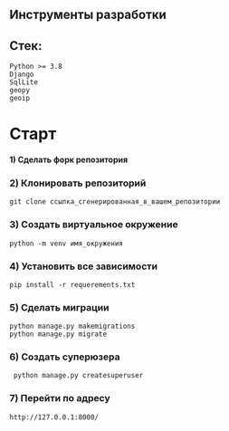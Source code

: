 ## Инструменты разработки
## Стек:
    Python >= 3.8
    Django 
    SqlLite
    geopy
    geoip
# Старт
#### 1) Сделать форк репозитория
### 2) Клонировать репозиторий
    git clone ссылка_сгенерированная_в_вашем_репозитории
### 3) Создать виртуальное окружение
    python -m venv имя_окружения
### 4) Установить все зависимости
    pip install -r requerements.txt
### 5) Сделать миграции
    python manage.py makemigrations
    python manage.py migrate
### 6) Создать суперюзера
     python manage.py createsuperuser
### 7) Перейти по адресу
    http://127.0.0.1:8000/

